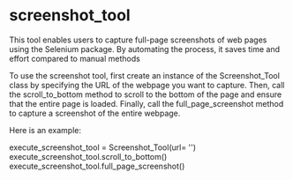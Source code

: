 # screenshot_tool

This tool enables users to capture full-page screenshots of web pages using the Selenium package. By automating the process, it saves time and effort compared to manual methods

To use the screenshot tool, first create an instance of the Screenshot_Tool class by specifying the URL of the webpage you want to capture. Then, call the scroll_to_bottom method to scroll to the bottom of the page and ensure that the entire page is loaded. Finally, call the full_page_screenshot method to capture a screenshot of the entire webpage. 

Here is an example:

execute_screenshot_tool = Screenshot_Tool(url= '')
execute_screenshot_tool.scroll_to_bottom()
execute_screenshot_tool.full_page_screenshot()
